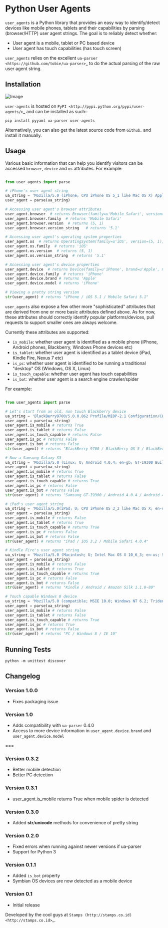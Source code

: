 # Python User Agents

``user_agents`` is a Python library that provides an easy way to identify/detect devices like mobile
phones, tablets and their capabilities by parsing (browser/HTTP) user agent strings. The goal is to reliably detect whether:

* User agent is a mobile, tablet or PC based device
* User agent has touch capabilities (has touch screen)

``user_agents`` relies on the excellent `ua-parser <https://github.com/tobie/ua-parser>`_ to do the
actual parsing of the raw user agent string.


## Installation

![Image](https://secure.travis-ci.org/selwin/python-user-agents.png)

``user-agents`` is hosted on `PyPI <http://pypi.python.org/pypi/user-agents/>`_ and can be installed as such::

    pip install pyyaml ua-parser user-agents

Alternatively, you can also get the latest source code from
`Github`_ and install it manually.

## Usage

Various basic information that can help you identify visitors can be accessed `browser`, `device`
and `os` attributes. For example:

```python

from user_agents import parse

# iPhone's user agent string
ua_string = 'Mozilla/5.0 (iPhone; CPU iPhone OS 5_1 like Mac OS X) AppleWebKit/534.46 (KHTML, like Gecko) Version/5.1 Mobile/9B179 Safari/7534.48.3'
user_agent = parse(ua_string)

# Accessing user agent's browser attributes
user_agent.browser  # returns Browser(family=u'Mobile Safari', version=(5, 1), version_string='5.1')
user_agent.browser.family  # returns 'Mobile Safari'
user_agent.browser.version  # returns (5, 1)
user_agent.browser.version_string   # returns '5.1'

# Accessing user agent's operating system properties
user_agent.os  # returns OperatingSystem(family=u'iOS', version=(5, 1), version_string='5.1')
user_agent.os.family  # returns 'iOS'
user_agent.os.version  # returns (5, 1)
user_agent.os.version_string  # returns '5.1'

# Accessing user agent's device properties
user_agent.device  # returns Device(family=u'iPhone', brand=u'Apple', model=u'iPhone')
user_agent.device.family  # returns 'iPhone'
user_agent.device.brand # returns 'Apple'
user_agent.device.model # returns 'iPhone'

# Viewing a pretty string version
str(user_agent) # returns "iPhone / iOS 5.1 / Mobile Safari 5.1"
```

``user_agents`` also expose a few other more "sophisticated" attributes that are derived from one or
more basic attributes defined above. As for now, these attributes should correctly identify
popular platforms/devices, pull requests to support smaller ones are always welcome.

Currently these attributes are supported:

* ``is_mobile``: whether user agent is identified as a mobile phone (iPhone, Android phones, Blackberry, Windows Phone devices etc)
* ``is_tablet``: whether user agent is identified as a tablet device (iPad, Kindle Fire, Nexus 7 etc)
* ``is_pc``: whether user agent is identified to be running a traditional "desktop" OS (Windows, OS X, Linux)
* ``is_touch_capable``: whether user agent has touch capabilities
* ``is_bot``: whether user agent is a search engine crawler/spider


For example:

``` python

from user_agents import parse

# Let's start from an old, non touch Blackberry device
ua_string = 'BlackBerry9700/5.0.0.862 Profile/MIDP-2.1 Configuration/CLDC-1.1 VendorID/331 UNTRUSTED/1.0 3gpp-gba'
user_agent = parse(ua_string)
user_agent.is_mobile # returns True
user_agent.is_tablet # returns False
user_agent.is_touch_capable # returns False
user_agent.is_pc # returns False
user_agent.is_bot # returns False
str(user_agent) # returns "BlackBerry 9700 / BlackBerry OS 5 / BlackBerry 9700"

# Now a Samsung Galaxy S3
ua_string = 'Mozilla/5.0 (Linux; U; Android 4.0.4; en-gb; GT-I9300 Build/IMM76D) AppleWebKit/534.30 (KHTML, like Gecko) Version/4.0 Mobile Safari/534.30'
user_agent = parse(ua_string)
user_agent.is_mobile # returns True
user_agent.is_tablet # returns False
user_agent.is_touch_capable # returns True
user_agent.is_pc # returns False
user_agent.is_bot # returns False
str(user_agent) # returns "Samsung GT-I9300 / Android 4.0.4 / Android 4.0.4"

# iPad's user agent string
ua_string = 'Mozilla/5.0(iPad; U; CPU iPhone OS 3_2 like Mac OS X; en-us) AppleWebKit/531.21.10 (KHTML, like Gecko) Version/4.0.4 Mobile/7B314 Safari/531.21.10'
user_agent = parse(ua_string)
user_agent.is_mobile # returns False
user_agent.is_tablet # returns True
user_agent.is_touch_capable # returns True
user_agent.is_pc # returns False
user_agent.is_bot # returns False
str(user_agent) # returns "iPad / iOS 3.2 / Mobile Safari 4.0.4"

# Kindle Fire's user agent string
ua_string = 'Mozilla/5.0 (Macintosh; U; Intel Mac OS X 10_6_3; en-us; Silk/1.1.0-80) AppleWebKit/533.16 (KHTML, like Gecko) Version/5.0 Safari/533.16 Silk-Accelerated=true'
user_agent = parse(ua_string)
user_agent.is_mobile # returns False
user_agent.is_tablet # returns True
user_agent.is_touch_capable # returns True
user_agent.is_pc # returns False
user_agent.is_bot # returns False
str(user_agent) # returns "Kindle / Android / Amazon Silk 1.1.0-80"

# Touch capable Windows 8 device
ua_string = 'Mozilla/5.0 (compatible; MSIE 10.0; Windows NT 6.2; Trident/6.0; Touch)'
user_agent = parse(ua_string)
user_agent.is_mobile # returns False
user_agent.is_tablet # returns False
user_agent.is_touch_capable # returns True
user_agent.is_pc # returns True
user_agent.is_bot # returns False
str(user_agent) # returns "PC / Windows 8 / IE 10"
```

## Running Tests

    python -m unittest discover


## Changelog

### Version 1.0.0

* Fixes packaging issue

### Version 1.0

* Adds compatibility with ``ua-parser`` 0.4.0
* Access to more device information in ``user_agent.device.brand`` and ``user_agent.device.model``

===

### Version 0.3.2

* Better mobile detection
* Better PC detection

### Version 0.3.1

* user_agent.is_mobile returns True when mobile spider is detected

### Version 0.3.0

* Added __str__/__unicode__ methods for convenience of pretty string

### Version 0.2.0

* Fixed errors when running against newer versions if ua-parser
* Support for Python 3

### Version 0.1.1

* Added ``is_bot`` property
* Symbian OS devices are now detected as a mobile device

### Version 0.1

* Initial release


Developed by the cool guys at `Stamps (http://stamps.co.id) <http://stamps.co.id>`_.

